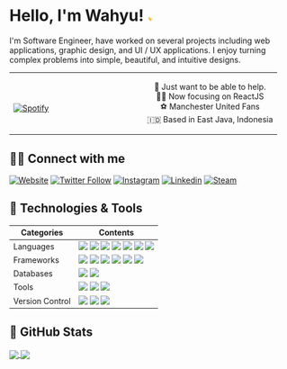 # Hello, I'm Wahyu! <img src="https://raw.githubusercontent.com/ridiansyah/ridiansyah/master/wave.gif" width="8px">

I'm Software Engineer, have worked on several projects including web applications, graphic design, and UI / UX applications. I enjoy turning complex problems into simple, beautiful, and intuitive designs.

<table width="100%"> 
  <tr>
  <td width="50%">
      
&nbsp; <br> [![Spotify](https://novatorem-git-master.ridiansyah.vercel.app/api/spotify)](https://open.spotify.com/user/wahyuridiansyah)

  </td>
  <td width="50%">
<p align="center">🌱  Just want to be able to help. <br>
👨‍💻  Now focusing on ReactJS <br>
⚽️  Manchester United Fans <br>
🇮🇩  Based in East Java, Indonesia
</p>
  </td>
  </table>

## 🧑‍🚀 Connect with me

[![Website](https://img.shields.io/website?label=ridiansyah.dev&style=for-the-badge&url=https%3A%2F%2Fridiansyah.dev)](https://ridiansyah.dev)
[![Twitter Follow](https://img.shields.io/badge/twitter-%231DA1F2.svg?&style=for-the-badge&logo=twitter&logoColor=white)][twitter]
[![Instagram](https://img.shields.io/badge/instagram-%23E4405F.svg?&style=for-the-badge&logo=instagram&logoColor=white)][instagram]
[![Linkedin](https://img.shields.io/badge/linkedin-%230077B5.svg?&style=for-the-badge&logo=linkedin&logoColor=white)][linkedin]
[![Steam](https://img.shields.io/badge/Steam-%23000000.svg?&style=for-the-badge&logo=steam&logoColor=white)][steam]

## 🔧 Technologies & Tools
| Categories  | Contents |
| --------- | ------------------------------------------------------------------------------------------------------------------------ |
| Languages     | ![](https://img.shields.io/badge/html5%20-%23E34F26.svg?&style=for-the-badge&logo=html5&logoColor=white) ![](https://img.shields.io/badge/CSS-239120?&style=for-the-badge&logo=css3&logoColor=white) ![](https://img.shields.io/badge/JavaScript-F7DF1E?style=for-the-badge&logo=javascript&logoColor=black) ![](https://img.shields.io/badge/java-%23ED8B00.svg?&style=for-the-badge&logo=java&logoColor=white) ![](https://img.shields.io/badge/php-%23777BB4.svg?&style=for-the-badge&logo=php&logoColor=white)  ![](https://img.shields.io/badge/dart-%230175C2.svg?&style=for-the-badge&logo=dart&logoColor=white)  ![](https://img.shields.io/badge/TypeScript-007ACC?style=for-the-badge&logo=typescript&logoColor=white) |
| Frameworks    | ![](https://img.shields.io/badge/react%20-%2320232a.svg?&style=for-the-badge&logo=react&logoColor=%2361DAFB) ![](https://img.shields.io/badge/bootstrap%20-%23563D7C.svg?&style=for-the-badge&logo=bootstrap&logoColor=white) ![](https://img.shields.io/badge/material%20ui%20-%230081CB.svg?&style=for-the-badge&logo=material-ui&logoColor=white) ![](https://img.shields.io/badge/jquery%20-%230769AD.svg?&style=for-the-badge&logo=jquery&logoColor=white) ![](https://img.shields.io/badge/Flutter%20-%2302569B.svg?&style=for-the-badge&logo=Flutter&logoColor=white) ![](https://img.shields.io/badge/codeigniter%20-%23EE4623.svg?&style=for-the-badge&logo=Codeigniter&logoColor=white) |
| Databases     | ![](https://img.shields.io/badge/MySQL-00000F?style=for-the-badge&logo=mysql&logoColor=white) ![](https://img.shields.io/badge/SQLServer-B71C1C?style=for-the-badge&logo=microsoft&logoColor=white) |
| Tools         | ![](https://img.shields.io/badge/adobe%20photoshop%20-%2331A8FF.svg?&style=for-the-badge&logo=adobe%20photoshop&logoColor=white) ![](https://img.shields.io/badge/adobe%20illustrator%20-%23FF9A00.svg?&style=for-the-badge&logo=adobe%20illustrator&logoColor=white) ![](https://img.shields.io/badge/visual%20studio%20code%20-%23007ACC.svg?&style=for-the-badge&logo=Visual%20Studio%20Code&logoColor=white) |
| Version Control | ![](https://img.shields.io/badge/gitlab%20-%23181717.svg?&style=for-the-badge&logo=gitlab&logoColor=white) ![](https://img.shields.io/badge/github%20-%23121011.svg?&style=for-the-badge&logo=github&logoColor=white) ![](https://img.shields.io/badge/bitbucket%20-%230047B3.svg?&style=for-the-badge&logo=bitbucket&logoColor=white) |

## 🚀 GitHub Stats

<a href="https://github.com/ridiansyah">
  <img height="180em" align="center" src="https://github-readme-stats.vercel.app/api?username=ridiansyah&show_icons=true&theme=merko&hide_border=true&count_private=true&include_all_commits=true" />
</a>
<a href="https://github.com/ridiansyah">
  <img height="180em" align="center" src="https://github-readme-stats.vercel.app/api/top-langs/?username=ridiansyah&layout=compact&theme=merko&hide_border=true&count_private=true&include_all_commits=true" />
  </a>

[website]: https://ridiansyah.dev
[twitter]: https://twitter.com/w_ridiansyah
[instagram]: https://instagram.com/w.ridiansyah
[linkedin]: https://linkedin.com/in/wahyuridiansyah
[steam]: https://steamcommunity.com/id/ridiansyah
